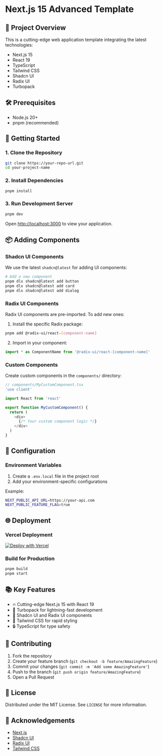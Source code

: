 # Next.js 15 Advanced Template

## 🚀 Project Overview

This is a cutting-edge web application template integrating the latest technologies:
- Next.js 15
- React 19
- TypeScript
- Tailwind CSS
- Shadcn UI
- Radix UI
- Turbopack

## 🛠 Prerequisites

- Node.js 20+
- pnpm (recommended)

## 🏁 Getting Started

### 1. Clone the Repository
```bash
git clone https://your-repo-url.git
cd your-project-name
```

### 2. Install Dependencies
```bash
pnpm install
```

### 3. Run Development Server
```bash
pnpm dev
```

Open [http://localhost:3000](http://localhost:3000) to view your application.

## 📦 Adding Components

### Shadcn UI Components
We use the latest `shadcn@latest` for adding UI components:

```bash
# Add a new component
pnpm dlx shadcn@latest add button
pnpm dlx shadcn@latest add card
pnpm dlx shadcn@latest add dialog
```

### Radix UI Components
Radix UI components are pre-imported. To add new ones:

1. Install the specific Radix package:
```bash
pnpm add @radix-ui/react-[component-name]
```

2. Import in your component:
```typescript
import * as ComponentName from '@radix-ui/react-[component-name]'
```

### Custom Components
Create custom components in the `components/` directory:

```typescript
// components/MyCustomComponent.tsx
'use client'

import React from 'react'

export function MyCustomComponent() {
  return (
    <div>
      {/* Your custom component logic */}
    </div>
  )
}
```

## 🔧 Configuration

### Environment Variables
1. Create a `.env.local` file in the project root
2. Add your environment-specific configurations

Example:
```bash
NEXT_PUBLIC_API_URL=https://your-api.com
NEXT_PUBLIC_FEATURE_FLAG=true
```

## 🌐 Deployment

### Vercel Deployment
[![Deploy with Vercel](https://vercel.com/button)](https://vercel.com/new)

### Build for Production
```bash
pnpm build
pnpm start
```

## 📚 Key Features

- 🔥 Cutting-edge Next.js 15 with React 19
- 🚀 Turbopack for lightning-fast development
- 🎨 Shadcn UI and Radix UI components
- 💨 Tailwind CSS for rapid styling
- 🔒 TypeScript for type safety

## 🤝 Contributing

1. Fork the repository
2. Create your feature branch (`git checkout -b feature/AmazingFeature`)
3. Commit your changes (`git commit -m 'Add some AmazingFeature'`)
4. Push to the branch (`git push origin feature/AmazingFeature`)
5. Open a Pull Request

## 📄 License

Distributed under the MIT License. See `LICENSE` for more information.

## 🎉 Acknowledgements

- [Next.js](https://nextjs.org/)
- [Shadcn UI](https://ui.shadcn.com/)
- [Radix UI](https://www.radix-ui.com/)
- [Tailwind CSS](https://tailwindcss.com/)
